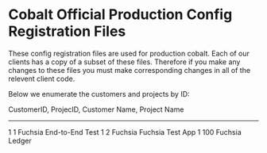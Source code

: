 # Cobalt Official Production Config Registration Files

These config registration files are used for production cobalt. Each of our
clients has a copy of a subset of these files. Therefore if you make any
changes to these files you must make corresponding changes in all of the
relevent client code.

Below we enumerate the customers and projects by ID:

CustomerID,  ProjecID,  Customer Name,  Project Name
----------- ---------   ------------    ------------
1             1          Fuchsia         End-to-End Test
1             2          Fuchsia         Fuchsia Test App
1             100        Fuchsia         Ledger

